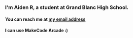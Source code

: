 ### I'm Aiden R, a student at Grand Blanc High School.
#### You can reach me at [my email address](aidentrabideau70@gbstu.org)
#### I can use MakeCode Arcade :)
<!--
**AudenWang/AudenWang** is a ✨ _special_ ✨ repository because its `README.md` (this file) appears on your GitHub profile.

Here are some ideas to get you started:

- 🔭 I’m currently working on ...
- 🌱 I’m currently learning ...
- 👯 I’m looking to collaborate on ...
- 🤔 I’m looking for help with ...
- 💬 Ask me about ...
- 📫 How to reach me: ...
- 😄 Pronouns: ...
- ⚡ Fun fact: ...
-->
